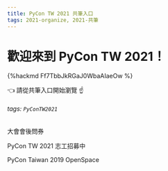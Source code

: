 ```yaml
---
title: PyCon TW 2021 共筆入口
tags: 2021-organize, 2021-共筆
---
```


# 歡迎來到 PyCon TW 2021！

{%hackmd Ff7TbbJkRGaJ0WbaAIaeOw %}

:point_left: 請從共筆入口開始瀏覽 :point_up: 


###### tags: `PyConTW2021`


大會會後問券  

PyCon TW 2021 志工招募中 


PyCon Taiwan 2019 OpenSpace
